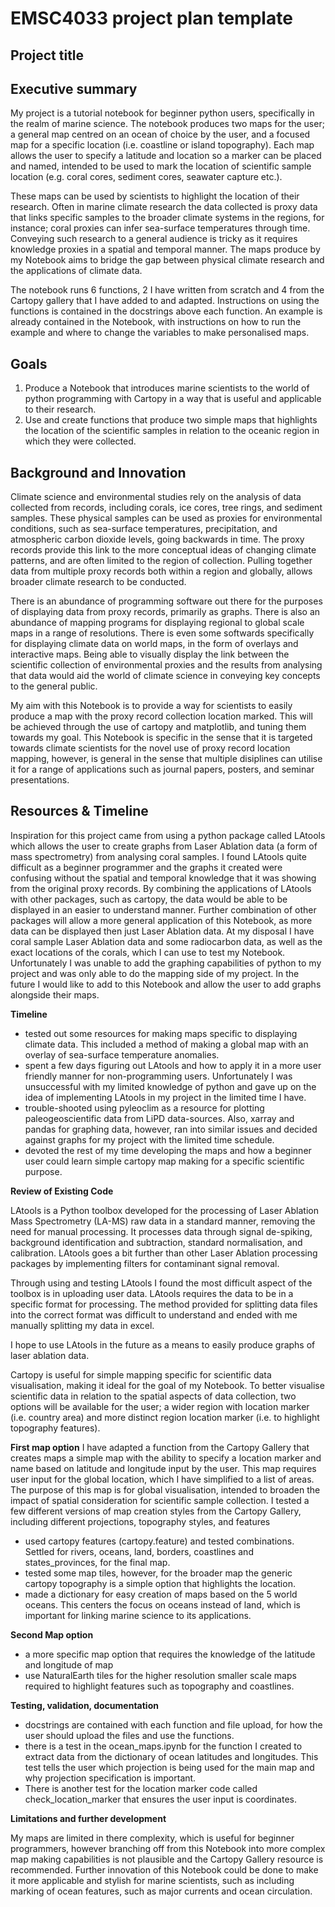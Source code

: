 # EMSC4033 project plan template

## Project title

## Executive summary

My project is a tutorial notebook for beginner python users, specifically in the realm of marine science. The notebook produces two maps for the user; a general map centred on an ocean of choice by the user, and a focused map for a specific location (i.e. coastline or island topography). Each map allows the user to specify a latitude and location so a marker can be placed and named, intended to be used to mark the location of scientific sample location (e.g. coral cores, sediment cores, seawater capture etc.). 

These maps can be used by scientists to highlight the location of their research. Often in marine climate research the data collected is proxy data that links specific samples to the broader climate systems in the regions, for instance; coral proxies can infer sea-surface temperatures through time. Conveying such research to a general audience is tricky as it requires knowledge proxies in a spatial and temporal manner. The maps produce by my Notebook aims to bridge the gap between physical climate research and the applications of climate data.

The notebook runs 6 functions, 2 I have written from scratch and 4 from the Cartopy gallery that I have added to and adapted. Instructions on using the functions is contained in the docstrings above each function. An example is already contained in the Notebook, with instructions on how to run the example and where to change the variables to make personalised maps. 


## Goals

1.	Produce a Notebook that introduces marine scientists to the world of python programming with Cartopy in a way that is useful and applicable to their research. 
2.	Use and create functions that produce two simple maps that highlights the location of the scientific samples in relation to the oceanic region in which they were collected. 


## Background and Innovation  

Climate science and environmental studies rely on the analysis of data collected from records, including corals, ice cores, tree rings, and sediment samples. These physical samples can be used as proxies for environmental conditions, such as sea-surface temperatures, precipitation, and atmospheric carbon dioxide levels, going backwards in time. The proxy records provide this link to the more conceptual ideas of changing climate patterns, and are often limited to the region of collection. Pulling together data from multiple proxy records both within a region and globally, allows broader climate research to be conducted.

There is an abundance of programming software out there for the purposes of displaying data from proxy records, primarily as graphs. There is also an abundance of mapping programs for displaying regional to global scale maps in a range of resolutions. There is even some softwards specifically for displaying climate data on world maps, in the form of overlays and interactive maps. Being able to visually display the link between the scientific collection of environmental proxies and the results from analysing that data would aid the world of climate science in conveying key concepts to the general public.

My aim with this Notebook is to provide a way for scientists to easily produce a map with the proxy record collection location marked. This will be achieved through the use of cartopy and matplotlib, and tuning them towards my goal. This Notebook is specific in the sense that it is targeted towards climate scientists for the novel use of proxy record location mapping, however, is general in the sense that multiple disiplines can utilise it for a range of applications such as journal papers, posters, and seminar presentations. 


## Resources & Timeline

Inspiration for this project came from using a python package called LAtools which allows the user to create graphs from Laser Ablation data (a form of mass spectrometry) from analysing coral samples. I found LAtools quite difficult as a beginner programmer and the graphs it created were confusing without the spatial and temporal knowledge that it was showing from the original proxy records. By combining the applications of LAtools with other packages, such as cartopy, the data would be able to be displayed in an easier to understand manner. Further combination of other packages will allow a more general application of this Notebook, as more data can be displayed then just Laser Ablation data. At my disposal I have coral sample Laser Ablation data and some radiocarbon data, as well as the exact locations of the corals, which I can use to test my Notebook. Unfortunately I was unable to add the graphing capabilities of python to my project and was only able to do the mapping side of my project. In the future I would like to add to this Notebook and allow the user to add graphs alongside their maps.

**Timeline**

-	tested out some resources for making maps specific to displaying climate data. This included a method of making a global map with an overlay of sea-surface temperature anomalies. 
-	spent a few days figuring out LAtools and how to apply it in a more user friendly manner for non-programming users. Unfortunately I was unsuccessful with my limited knowledge of python and gave up on the idea of implementing LAtools in my project in the limited time I have. 
-	trouble-shooted using pyleoclim as a resource for plotting paleogeoscientific data from LiPD data-sources. Also, xarray and pandas for graphing data, however, ran into similar issues and decided against graphs for my project with the limited time schedule.  
-	devoted the rest of my time developing the maps and how a beginner user could learn simple cartopy map making for a specific scientific purpose.


**Review of Existing Code**

LAtools is a Python toolbox developed for the processing of Laser Ablation Mass Spectrometry (LA-MS) raw data in a standard manner, removing the need for manual processing. It processes data through signal de-spiking, background identification and subtraction, standard normalisation, and calibration. LAtools goes a bit further than other Laser Ablation processing packages by implementing filters for contaminant signal removal. 

Through using and testing LAtools I found the most difficult aspect of the toolbox is in uploading user data. LAtools requires the data to be in a specific format for processing. The method provided for splitting data files into the correct format was difficult to understand and ended with me manually splitting my data in excel. 

I hope to use LAtools in the future as a means to easily produce graphs of laser ablation data.


Cartopy is useful for simple mapping specific for scientific data visualisation, making it ideal for the goal of my Notebook. To better visualise scientific data in relation to the spatial aspects of data collection, two options will be available for the user; a wider region with location marker (i.e. country area) and more distinct region location marker (i.e. to highlight topography features). 

**First map option**
I have adapted a function from the Cartopy Gallery that creates maps a simple map with the ability to specify a location marker and name based on latitude and longitude input by the user. This map requires user input for the global location, which I have simplified to a list of areas. The purpose of this map is for global visualisation, intended to broaden the impact of spatial consideration for scientific sample collection. I tested a few different versions of map creation styles from the Cartopy Gallery, including different projections, topography styles, and features
-	used cartopy features (cartopy.feature) and tested combinations. Settled for rivers, oceans, land, borders, coastlines and states_provinces, for the final map.
-	tested some map tiles, however, for the broader map the generic cartopy topography is a simple option that highlights the location.
-	made a dictionary for easy creation of maps based on the 5 world oceans. This centers the focus on oceans instead of land, which is important for linking marine science to its applications.

**Second Map option**
-	a more specific map option that requires the knowledge of the latitude and longitude of map
-	use NaturalEarth tiles for the higher resolution smaller scale maps required to highlight features such as topography and coastlines.


**Testing, validation, documentation**

- docstrings are contained with each function and file upload, for how the user should upload the files and use the functions.
- there is a test in the ocean_maps.ipynb for the function I created to extract data from the dictionary of ocean latitudes and longitudes. This test tells the user which projection is being used for the main map and why projection specification is important.
- There is another test for the location marker code called check_location_marker that ensures the user input is coordinates.

**Limitations and further development**

My maps are limited in there complexity, which is useful for beginner programmers, however branching off from this Notebook into more complex map making capabilities is not plausible and the Cartopy Gallery resource is recommended. Further innovation of this Notebook could be done to make it more applicable and stylish for marine scientists, such as including marking of ocean features, such as major currents and ocean circulation. 

